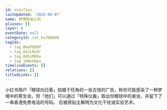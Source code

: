 ```yaml
---
id: oiovf1ux
lastUpdated: '2025-06-07'
name: 梦境除虫公司
aliases: []
layer: 8
eventDate: null
categoryId: cat_ko7DBA6N
tagIds:
  - tag_BHaPQ9KP
  - tag_m2cLNuOr
  - tag_845zMOEe
  - tag_jKWvm6pa
timelineEvents: []
relations: []
titledLinks: []
---
```

小红书用户「眼球向日葵」拍摄于旺角的一张古怪的广告，称你可能感染了一种梦境中的寄生虫，但「他们」可以通过「特殊仪器」取出你眼球中的害虫，并留下了一串香港免费电话的号码。 后被原贴主解明为文化干扰或实验艺术。
